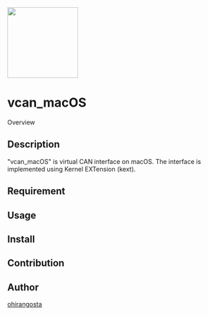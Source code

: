 <img src="https://user-images.githubusercontent.com/27995559/50041683-d5e50e00-009b-11e9-8f41-d0c049aa37dd.png" width="160px">

vcan_macOS
====

Overview

## Description
"vcan_macOS" is virtual CAN interface on macOS. The interface is implemented using Kernel EXTension (kext).

## Requirement

## Usage

## Install

## Contribution

## Author

[ohirangosta](https://github.com/ohirangosta)